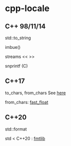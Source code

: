 # cpp-locale

## C++ 98/11/14

std::to_string

imbue()

streams << >>

snprintf (C)

## C++17

to_chars, from_chars See [here](https://github.com/amitdo/cpp-locale/blob/master/to_chars-from_chars.md)


from_chars: [fast_float](https://github.com/fastfloat/fast_float)

## C++20

std::format

std < C++20 : [fmtlib](https://github.com/fmtlib/fmt)
